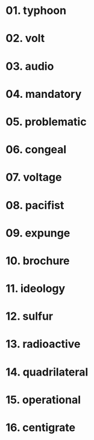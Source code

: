 # 01. typhoon
    
# 02. volt
    
# 03. audio
   
# 04. mandatory

# 05. problematic

# 06. congeal

# 07. voltage

# 08. pacifist

# 09. expunge

# 10. brochure

# 11. ideology

# 12. sulfur

# 13. radioactive

# 14. quadrilateral

# 15. operational

# 16. centigrate

